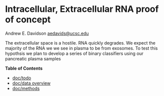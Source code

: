 # Intracellular, Extracellular RNA proof of concept
Andrew E. Davidson
aedavids@ucsc.edu

The extracellular space is a hostile. RNA quickly degrades. We expect the majority of the RNA we we see in plasma to be from exosomes. To test this hypothsis we plan to develop a series of binary classifiers using our pancreatic plasma samples

**Table of Contents**
- [doc/todo](./doc/todo.md)
- [doc/data overview](./doc/data.md)
- [doc/methods](./doc/methods.md)


